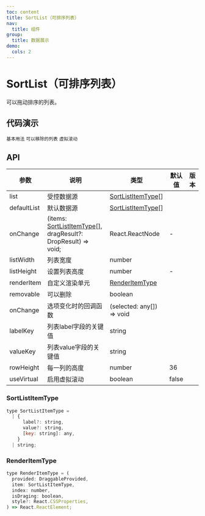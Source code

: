 ```yaml
---
toc: content
title: SortList（可排序列表）
nav:
  title: 组件
group:
  title: 数据展示
demo:
  cols: 2
---
```


# SortList（可排序列表）

可以拖动排序的列表。

## 代码演示

<code src="./basic.tsx" description="最基本的用法。">基本用法</code>
<code src="./remove.tsx" description="`removeable`控制列表的移除。">可以移除的列表</code>
<code src="./virtual.tsx" description="`useVirtual`可开启虚拟滚动，请根据实际需要开启。">虚拟滚动</code>

## API

<!-- prettier-ignore -->
| 参数 | 说明 | 类型 | 默认值 | 版本 |
| --- | --- | --- | --- | --- |
| list | 受控数据源 | [SortListItemType](#sortlistitemtype)[] |  | |
| defaultList | 默认数据源 | [SortListItemType](#sortlistitemtype)[] |  | | 
| onChange | (items: [SortListItemType](#sortlistitemtype)[], dragResult?: DropResult) => void; | React.ReactNode | - | |
| listWidth | 列表宽度 | number |  | |
| listHeight | 设置列表高度 | number | - | |
| renderItem | 自定义渲染单元 | [RenderItemType](#renderitemtype) |  | |
| removable | 可以删除 | boolean |  | |
| onChange | 选项变化时的回调函数 | (selected: any[]) => void |  | |
| labelKey | 列表label字段的关键值 | string |  | |
| valueKey | 列表value字段的关键值 | string |  | |
| rowHeight | 每一列的高度 | number | 36 | |
| useVirtual | 启用虚拟滚动 | boolean | false | |

### SortListItemType

```js
type SortListItemType =
  | {
      label?: string,
      value?: string,
      [key: string]: any,
    }
  | string;
```

### RenderItemType

```js
type RenderItemType = (
  provided: DraggableProvided,
  item: SortListItemType,
  index: number,
  isDraging: boolean,
  style?: React.CSSProperties,
) => React.ReactElement;
```
